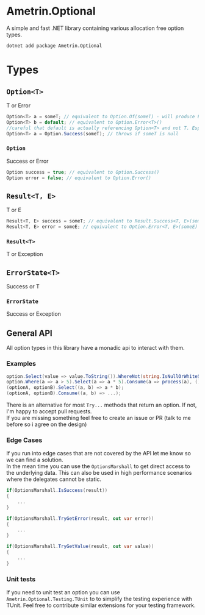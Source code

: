 # Ametrin.Optional

A simple and fast .NET library containing various allocation free option types.

```
dotnet add package Ametrin.Optional
```
# Types
## `Option<T>`
T or Error
```csharp
Option<T> a = someT; // equivalent to Option.Of(someT) - will produce Error if someT is null
Option<T> b = default; // equivalent to Option.Error<T>() 
//careful that default is actually referencing Option<T> and not T. Especially in conditional assignments.
Option<T> a = Option.Success(someT); // throws if someT is null
```
### `Option` 
Success or Error
```csharp
Option success = true; // equivalent to Option.Success()
Option error = false; // equivalent to Option.Error()
```
## `Result<T, E>`
T or E
```csharp
Result<T, E> success = someT; // equivalent to Result.Success<T, E>(someT)  
Result<T, E> error = someE; // equivalent to Option.Error<T, E>(someE) 
```
### `Result<T>`
T or Exception
## `ErrorState<T>`
Success or T
### `ErrorState`
Success or Exception

## General API
All option types in this library have a monadic api to interact with them. 
### Examples
```csharp
option.Select(value => value.ToString()).WhereNot(string.IsNullOrWhiteSpace).Or("John Doe");
option.Where(a => a > 5).Select(a => a * 5).Consume(a => process(a), () => reportFailure())
(optionA, optionB).Select((a, b) => a * b);
(optionA, optionB).Consume((a, b) => ...);
```
There is an alternative for most `Try...` methods that return an option. If not, I'm happy to accept pull requests.<br>
If you are missing something feel free to create an issue or PR (talk to me before so i agree on the design)
### Edge Cases
If you run into edge cases that are not covered by the API let me know so we can find a solution.<br>
In the mean time you can use the `OptionsMarshall` to get direct access to the underlying data. This can also be used in high performance scenarios where the delegates cannot be static.
```csharp
if(OptionsMarshall.IsSuccess(result))
{
    ...
}

if(OptionsMarshall.TryGetError(result, out var error))
{
    ...
}

if(OptionsMarshall.TryGetValue(result, out var value))
{
    ...
}
```

### Unit tests
If you need to unit test an option you can use `Ametrin.Optional.Testing.TUnit` to to simplify the testing experience with TUnit. Feel free to contribute similar extensions for your testing framework.
